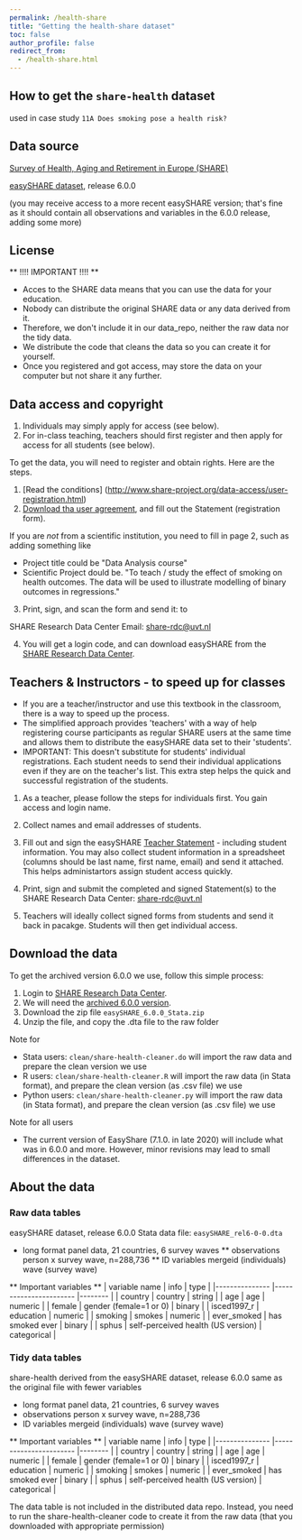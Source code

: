 ```yaml
---
permalink: /health-share
title: "Getting the health-share dataset"
toc: false
author_profile: false
redirect_from:
  - /health-share.html
---
```



## How to get the `share-health` dataset

used in case study `11A Does smoking pose a health risk?`


## Data source

[Survey of Health, Aging and Retirement in Europe (SHARE)](http://www.share-project.org/home0.html)

[easySHARE dataset](http://www.share-project.org/special-data-sets/easyshare.html
), release 6.0.0

(you may receive access to a more recent easySHARE version;
that's fine as it should contain all observations and variables 
in the 6.0.0 release, adding some more)

## License

** !!!! IMPORTANT !!!! **
* Acces to the SHARE data means that you can use the data for your education. 
* Nobody can distribute the original SHARE data or any data derived from it.
* Therefore, we don't include it in our data_repo, neither the raw data nor the tidy data.
* We distribute the code that cleans the data so you can create it for yourself.
* Once you registered and got access,  may store the data on your computer but not share it any further. 

## Data access and copyright 

1. Individuals may simply apply for access (see below).  
2. For in-class teaching, teachers should first register and then apply for access for all students (see below).

To get the data, you will need to register and obtain rights. Here are the steps. 

1. [Read the conditions] (http://www.share-project.org/data-access/user-registration.html)
2. [Download tha user agreement](http://www.share-project.org/fileadmin/pdf_documentation/SHARE_Data_Statement.pdf), and fill out the Statement (registration form).

If you are *not* from a scientific institution, you need to fill in page 2, such as adding something like
* Project title could be "Data Analysis course"
* Scientific Project dould be. "To teach / study the effect of smoking on health outcomes. The data will be used to illustrate modelling of binary outcomes in regressions."  

3. Print, sign, and scan the form and send it: to 

SHARE Research Data Center
Email:  share-rdc@uvt.nl

4. You will get a login code, and can download easySHARE from the [SHARE Research Data Center](https://releases.sharedataportal.eu/users/login). 

## Teachers & Instructors - to speed up for classes

* If you are a teacher/instructor and use this textbook in the classroom, there is a way to speed up the process. 
* The simplified approach provides 'teachers' with a way of help registering course participants as regular SHARE users at the same time and allows them to distribute the easySHARE data set to their 'students'. 
* IMPORTANT: This doesn't substitute for students' individual registrations. Each student needs to send their individual applications even if they are on the teacher's list. This extra step helps the quick and successful registration of the students.


1. As a teacher, please follow the steps for individuals first. You gain access and login name. 
2. Collect names and email addresses of students. 
3. Fill out and sign the easySHARE [Teacher Statement](http://www.share-project.org/fileadmin/pdf_documentation/easySHARE_Teacher_Statement.pdf) - including student information. 
You may also collect student information in a spreadsheet (columns should be last name, first name, email) and send it attached. This helps administartors assign student access quickly. 
    
4. Print, sign and submit the completed and signed Statement(s) to the SHARE Research Data Center: share-rdc@uvt.nl

5. Teachers will ideally collect signed forms from students  and send it back in pacakge. Students will then get individual access. 

## Download the data

To get the archived version 6.0.0 we use, follow this simple process:

1. Login to  [SHARE Research Data Center](https://releases.sharedataportal.eu/users/login). 
2. We will need the [archived 6.0.0 version](https://releases.sharedataportal.eu/releases?show_archived=1).
3. Download the zip file `easySHARE_6.0.0_Stata.zip` 
4. Unzip the file, and copy the .dta file to the raw folder

Note for
* Stata users: `clean/share-health-cleaner.do` will import the raw data and prepare the clean version we use
* R users: `clean/share-health-cleaner.R` will import the raw data (in Stata format), and prepare the clean version (as .csv file) we use
* Python users: `clean/share-health-cleaner.py` will import the raw data (in Stata format), and prepare the clean version (as .csv file) we use

Note for all users
* The current version of EasyShare (7.1.0. in late 2020) will include what was in 6.0.0 and more. However, minor revisions may lead to small differences in the dataset. 

## About the data

### Raw data tables

easySHARE dataset, release 6.0.0
Stata data file: `easySHARE_rel6-0-0.dta`
* long format panel data, 21 countries, 6 survey waves
** observations person x survey wave, n=288,736
** ID variables mergeid (individuals) wave (survey wave)

** Important variables 	**
| variable name 	| info    	| type   	|
|---------------	|-----------------------	|--------	|
| country       	| country 	              | string 	|
| age       	| age 	              | numeric 	|
| female        	| gender (female=1 or 0) 	|   binary     	|
|    isced1997_r     	| education 	|   numeric     	|
|   smoking      	|  smokes	|   numeric     	|
|   ever_smoked      	| has smoked ever 	|  binary     	|
|  sphus       	|  self-perceived health (US version)	|  categorical     	|



### Tidy data tables

share-health
derived from the easySHARE dataset, release 6.0.0
same as the original file with fewer variables
* long format panel data, 21 countries, 6 survey waves
* observations person x survey wave, n=288,736
* ID variables mergeid (individuals) wave (survey wave)


** Important variables 	**
| variable name 	| info    	| type   	|
|---------------	|-----------------------	|--------	|
| country       	| country 	              | string 	|
| age       	| age 	              | numeric 	|
| female        	| gender (female=1 or 0) 	|   binary     	|
|    isced1997_r     	| education 	|   numeric     	|
|   smoking      	|  smokes	|   numeric     	|
|   ever_smoked      	| has smoked ever 	|  binary     	|
|  sphus       	|  self-perceived health (US version)	|  categorical     	|

The data table is not included in the distributed data repo.
Instead, you need to run the share-health-cleaner code to create it
from the raw data (that you downloaded with appropriate permission)




